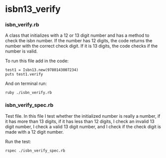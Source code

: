 # isbn13_verify

### isbn_verify.rb

A class that initializes with a 12 or 13 digit number and has a method to check the isbn number. If the number has 12 digits, the code returns the number with the correct check digit. If it is 13 digits, the code checks if the number is valid.

To run this file add in the code:

    test1 = Isbn13.new(9780143007234)
    puts test1.verify
    
And on terminal run:

    ruby ./isbn_verify.rb

### isbn_verify_spec.rb

Test file. In this file I test whether the initialized number is really a number, if it has more than 13 digits, if it has less than 12 digits, I check an invalid 13 digit number, I check a valid 13 digit number, and I check if the check digit is made with a 12 digit number.

Run the test:

    rspec ./isbn_verify_spec.rb
